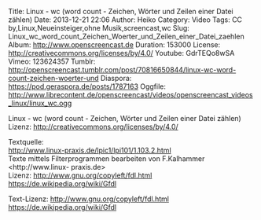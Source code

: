 Title: Linux - wc (word count - Zeichen, Wörter und Zeilen einer Datei zählen)
Date: 2013-12-21 22:06
Author: Heiko
Category: Video
Tags: CC by,Linux,Neueinsteiger,ohne Musik,screencast,wc
Slug: Linux_wc_word_count_Zeichen_Woerter_und_Zeilen_einer_Datei_zaehlen
Album: http://www.openscreencast.de
Duration: 153000
License: http://creativecommons.org/licenses/by/4.0/
Youtube: GdrTEQo8wSA
Vimeo: 123624357
Tumblr: http://openscreencast.tumblr.com/post/70816650844/linux-wc-word-count-zeichen-woerter-und
Diaspora: https://pod.geraspora.de/posts/1787163
Oggfile: http://www.librecontent.de/openscreencast/videos/openscreencast_videos_linux/linux_wc.ogg

Linux - wc (word count - Zeichen, Wörter und Zeilen einer Datei zählen)  
Lizenz: <http://creativecommons.org/licenses/by/4.0/>  
  
Textquelle:  
<http://www.linux-praxis.de/lpic1/lpi101/1.103.2.html>  
Texte mittels Filterprogrammen bearbeiten von F.Kalhammer <http://www.linux-
praxis.de>  
Lizenz: <http://www.gnu.org/copyleft/fdl.html>
<https://de.wikipedia.org/wiki/Gfdl>  
  
Text-Lizenz: <http://www.gnu.org/copyleft/fdl.html>
<https://de.wikipedia.org/wiki/Gfdl>


